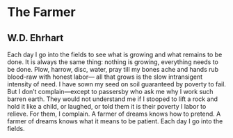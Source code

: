 # The Farmer
## W.D. Ehrhart
Each day I go into the fields
to see what is growing
and what remains to be done.
It is always the same thing: nothing
is growing, everything needs to be done.
Plow, harrow, disc, water, pray
till my bones ache and hands rub
blood-raw with honest labor—
all that grows is the slow
intransigent intensity of need.
I have sown my seed on soil
guaranteed by poverty to fail.
But I don’t complain—except
to passersby who ask me why
I work such barren earth.
They would not understand me
if I stooped to lift a rock
and hold it like a child, or laughed,
or told them it is their poverty
I labor to relieve. For them,
I complain. A farmer of dreams
knows how to pretend. A farmer of dreams
knows what it means to be patient.
Each day I go into the fields.
﻿